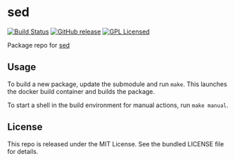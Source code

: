 sed
==========

[![Build Status](https://img.shields.io/travis/com/amylum/sed.svg)](https://travis-ci.com/amylum/sed)
[![GitHub release](https://img.shields.io/github/release/amylum/sed.svg)](https://github.com/amylum/sed/releases)
[![GPL Licensed](http://img.shields.io/badge/license-GPL2+-green.svg)](https://tldrlegal.com/license/gnu-general-public-license-v2)

Package repo for [sed](http://savannah.gnu.org/projects/sed)

## Usage

To build a new package, update the submodule and run `make`. This launches the docker build container and builds the package.

To start a shell in the build environment for manual actions, run `make manual`.

## License

This repo is released under the MIT License. See the bundled LICENSE file for details.


